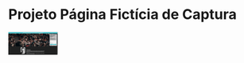 # Projeto Página Fictícia de Captura

<p aling="center">
<img width="100" src="src/workshop.png">
</p>
